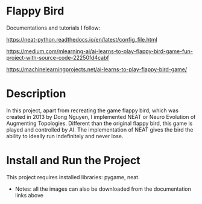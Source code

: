 # Flappy Bird
Documentations and tutorials I follow: 

https://neat-python.readthedocs.io/en/latest/config_file.html 

https://medium.com/mlearning-ai/ai-learns-to-play-flappy-bird-game-fun-project-with-source-code-22250fd4cabf

https://machinelearningprojects.net/ai-learns-to-play-flappy-bird-game/
# Description
In this project, apart from recreating the game flappy bird, which was created in 2013 by Dong Nguyen, I implemented NEAT or Neuro Evolution of Augmenting Topologies. Different than the original flappy bird, this game is played and controlled by AI. The implementation of NEAT gives the bird the ability to ideally run indefinitely and never lose.


# Install and Run the Project
This project requires installed libraries: pygame, neat.
* Notes: all the images can also be downloaded from the documentation links above
